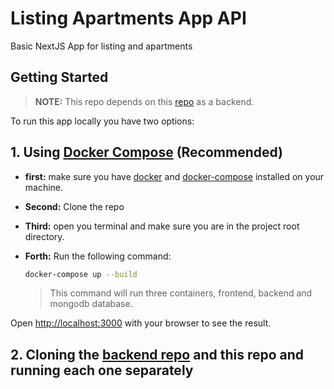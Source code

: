 # Listing Apartments App API

Basic NextJS App for listing and apartments

## Getting Started

> **NOTE:** This repo depends on this [repo](https://github.com/EdroVolt/listing-apartments) as a backend.

To run this app locally you have two options:

## 1. Using [Docker Compose](https://docs.docker.com/compose/) (Recommended)

- **first:** make sure you have [docker](https://docs.docker.com/get-docker/) and [docker-compose](https://docs.docker.com/compose/install/) installed on your machine.

- **Second:** Clone the repo

- **Third:** open you terminal and make sure you are in the project root directory.

- **Forth:** Run the following command:

  ```bash
  docker-compose up --build
  ```

  > This command will run three containers, frontend, backend and mongodb database. 
  >  

Open [http://localhost:3000](http://localhost:3000) with your browser to see the result.

## 2. Cloning the [backend repo](https://github.com/EdroVolt/listing-apartments) and this repo and running each one separately
